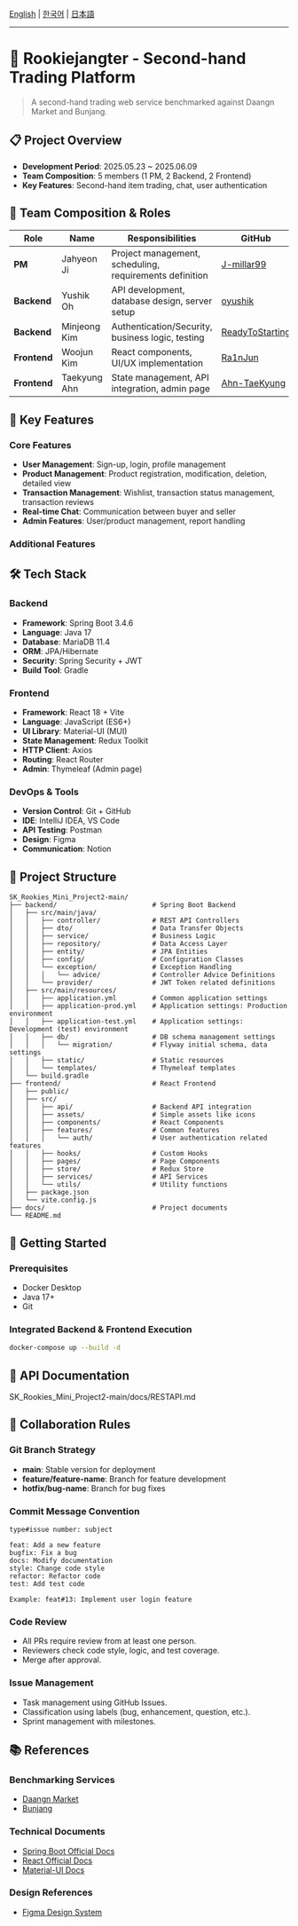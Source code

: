 [English](./README.md) | [한국어](./README.ko.md) | [日本語](./README.ja.md)

---

# 🛒 Rookiejangter - Second-hand Trading Platform

> A second-hand trading web service benchmarked against Daangn Market and Bunjang.

## 📋 Project Overview

- **Development Period**: 2025.05.23 ~ 2025.06.09
- **Team Composition**: 5 members (1 PM, 2 Backend, 2 Frontend)
- **Key Features**: Second-hand item trading, chat, user authentication

## 👥 Team Composition & Roles

| Role         | Name         | Responsibilities                                        | GitHub                                                |
| ------------ | ------------ | ------------------------------------------------------- | ----------------------------------------------------- |
| **PM**       | Jahyeon Ji   | Project management, scheduling, requirements definition | [J-millar99](https://github.com/J-millar99)           |
| **Backend**  | Yushik Oh    | API development, database design, server setup          | [oyushik](https://github.com/oyushik)                 |
| **Backend**  | Minjeong Kim | Authentication/Security, business logic, testing        | [ReadyToStarting](https://github.com/ReadyToStarting) |
| **Frontend** | Woojun Kim   | React components, UI/UX implementation                  | [Ra1nJun](https://github.com/Ra1nJun)                 |
| **Frontend** | Taekyung Ahn | State management, API integration, admin page           | [Ahn-TaeKyung](https://github.com/Ahn-TaeKyung)       |

## 🎯 Key Features

### Core Features

- **User Management**: Sign-up, login, profile management
- **Product Management**: Product registration, modification, deletion, detailed view
- **Transaction Management**: Wishlist, transaction status management, transaction reviews
- **Real-time Chat**: Communication between buyer and seller
- **Admin Features**: User/product management, report handling

### Additional Features

## 🛠 Tech Stack

### Backend

- **Framework**: Spring Boot 3.4.6
- **Language**: Java 17
- **Database**: MariaDB 11.4
- **ORM**: JPA/Hibernate
- **Security**: Spring Security + JWT
- **Build Tool**: Gradle

### Frontend

- **Framework**: React 18 + Vite
- **Language**: JavaScript (ES6+)
- **UI Library**: Material-UI (MUI)
- **State Management**: Redux Toolkit
- **HTTP Client**: Axios
- **Routing**: React Router
- **Admin**: Thymeleaf (Admin page)

### DevOps & Tools

- **Version Control**: Git + GitHub
- **IDE**: IntelliJ IDEA, VS Code
- **API Testing**: Postman
- **Design**: Figma
- **Communication**: Notion

## 📁 Project Structure

```
SK_Rookies_Mini_Project2-main/
├── backend/                        # Spring Boot Backend
│   ├── src/main/java/
│   │   ├── controller/             # REST API Controllers
│   │   ├── dto/                    # Data Transfer Objects
│   │   ├── service/                # Business Logic
│   │   ├── repository/             # Data Access Layer
│   │   ├── entity/                 # JPA Entities
│   │   ├── config/                 # Configuration Classes
│   │   └── exception/              # Exception Handling
│   │   │   └── advice/             # Controller Advice Definitions
│   │   └── provider/               # JWT Token related definitions
│   ├── src/main/resources/
│   │   ├── application.yml         # Common application settings
│   │   ├── application-prod.yml    # Application settings: Production environment
│   │   ├── application-test.yml    # Application settings: Development (test) environment
│   │   ├── db/                     # DB schema management settings
│   │   │   └── migration/          # Flyway initial schema, data settings
│   │   ├── static/                 # Static resources
│   │   └── templates/              # Thymeleaf templates
│   └── build.gradle
├── frontend/                       # React Frontend
│   ├── public/
│   ├── src/
│   │   ├── api/                    # Backend API integration
│   │   ├── assets/                 # Simple assets like icons
│   │   ├── components/             # React Components
│   │   ├── features/               # Common features
│   │   │   └── auth/               # User authentication related features
│   │   ├── hooks/                  # Custom Hooks
│   │   ├── pages/                  # Page Components
│   │   ├── store/                  # Redux Store
│   │   ├── services/               # API Services
│   │   └── utils/                  # Utility functions
│   ├── package.json
│   └── vite.config.js
├── docs/                           # Project documents
└── README.md
```

## 🚀 Getting Started

### Prerequisites

- Docker Desktop
- Java 17+
- Git

### Integrated Backend & Frontend Execution

```bash
docker-compose up --build -d
```

## 📖 API Documentation

SK_Rookies_Mini_Project2-main/docs/RESTAPI.md

## 🤝 Collaboration Rules

### Git Branch Strategy

- **main**: Stable version for deployment
- **feature/feature-name**: Branch for feature development
- **hotfix/bug-name**: Branch for bug fixes

### Commit Message Convention

```
type#issue number: subject

feat: Add a new feature
bugfix: Fix a bug
docs: Modify documentation
style: Change code style
refactor: Refactor code
test: Add test code

Example: feat#13: Implement user login feature
```

### Code Review

- All PRs require review from at least one person.
- Reviewers check code style, logic, and test coverage.
- Merge after approval.

### Issue Management

- Task management using GitHub Issues.
- Classification using labels (bug, enhancement, question, etc.).
- Sprint management with milestones.

## 📚 References

### Benchmarking Services

- [Daangn Market](https://www.daangn.com/)
- [Bunjang](https://m.bunjang.co.kr/)

### Technical Documents

- [Spring Boot Official Docs](https://spring.io/projects/spring-boot)
- [React Official Docs](https://react.dev/)
- [Material-UI Docs](https://mui.com/)

### Design References

- [Figma Design System](link-to-figma)
